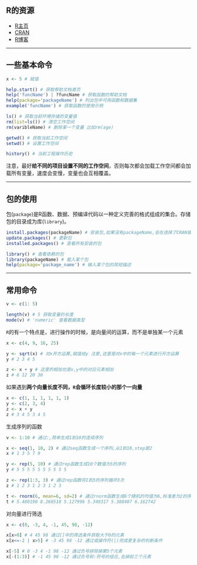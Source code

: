 ## R的资源

- [R主页](https://www.r-project.org/)
- [CRAN](https://cran.r-project.org/)
- [R博客](https://www.r-bloggers.com/)

------

## 一些基本命令

```R
x <- 5 # 赋值

help.start() # 获取帮助文档首页
help('funcName') | ?funcName # 获取函数的帮助文档
help(package='packageName') # 列出包中可用函数和数据集
example('funcName') # 获取函数的使用示例

ls() # 获取当前环境存储的变量值
rm(list=ls()) # 清空工作空间
rm(varibleName) # 删除某一个变量 比如rm(age)

getwd() # 获取当前工作空间
setwd() # 设置工作空间

history() # 当前工程操作历史
```

注意，最好**给不同的项目设置不同的工作空间**，否则每次都会加载工作空间都会加载所有变量，速度会变慢，变量也会互相覆盖。

------

## 包的使用                                                                                                                                                                                                                                                                                    

包(`package`)是R函数、数据、预编译代码以一种定义完善的格式组成的集合。存储包的目录成为库(`library`)。

```R
install.packages(packageName) # 安装包,如果没有packageName,会在选择了CRAN镜像站点后列出所有可用包,选择安装
update.packages() # 更新包
installed.packages() # 查看所有安装的包

library() # 查看依赖的包
library(packageName) # 载入某个包
help(package='package_name') # 输入某个包的简短描述
```

------

## 常用命令

```R
v <- c(1: 5)

length(v) # 5 获取变量的长度
mode(v) # 'numeric' 查看数据类型
```

`R`的有一个特点是，进行操作的时候，是向量间的运算，而不是单独某一个元素

```R
x <- c(4, 9, 16, 25)

y <- sqrt(x) # 对x开方运算,赋值给y 注意,这里是对x中的每一个元素进行开方运算
y # 2 3 4 5

z <- x + y # 这里的相加也是x,y中的对应元素相加
z # 6 12 20 30
```

如果遇到**两个向量长度不同，`R`会循环长度较小的那个一向量**

```R
x <- c(1, 1, 1, 1, 1, 1)
y <- c(2, 3, 4)
z <- x + y
z # 3 4 5 3 4 5
```

生成序列的函数

```R
v <- 1:10 # 通过:,简单生成1到10的连续序列

x <- seq(1, 10, 2) # 通过seq函数生成一个序列,从1到10,step是2
x # 1 3 5 7 9

y <- rep(5, 10) # 通过rep函数生成10个数值为5的序列
y # 5 5 5 5 5 5 5 5 5 5

z <- rep(1:3, 3) # 通过rep函数将1到3的序列循环3次
z # 1 2 3 1 2 3 1 2 3

t <- rnorm(6, mean=6, sd=2) # 通过rnorm函数生成6个随机的均值为6,标准差为2的序列,默认均值为0,标准差为1
t # 5.480190 8.260518 5.127996 5.349317 5.388407 6.162742
```

对向量进行筛选

```R
x <- c(0, -3, 4, -1, 45, 98, -12)

x[x>0] # 4 45 98 通过[]中的筛选条件获取大于0的元素
x[x<=-2 | x>5] # -3 45 98 -12 通过或操作符(|)完成更复杂的判断条件

x[-5] # 0 -3 4 -1 98 -12 通过负号排除掉第5个元素
x[-(1:3)] # -1 45 98 -12 通过负号和:符号的组合,去掉前三个元素
```

